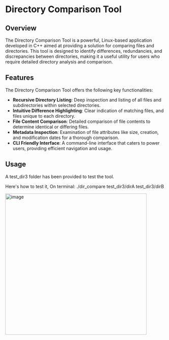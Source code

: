 # Directory Comparison Tool

## Overview

The Directory Comparison Tool is a powerful, Linux-based application developed in C++ aimed at providing a solution for comparing files and directories. This tool is designed to identify differences, redundancies, and discrepancies between directories, making it a useful utility for users who require detailed directory analysis and comparison.

## Features

The Directory Comparison Tool offers the following key functionalities:

- **Recursive Directory Listing**: Deep inspection and listing of all files and subdirectories within selected directories.
- **Intuitive Difference Highlighting**: Clear indication of matching files, and files unique to each directory.
- **File Content Comparison**: Detailed comparison of file contents to determine identical or differing files.
- **Metadata Inspection**: Examination of file attributes like size, creation, and modification dates for a thorough comparison.
- **CLI Friendly Interface**: A command-line interface that caters to power users, providing efficient navigation and usage.

## Usage

A test_dir3 folder has been provided to test the tool.

Here's how to test it,
On terminal:
./dir_compare test_dir3/dirA test_dir3/dirB

<img width="445" alt="image" src="https://github.com/khalayli/DirComparisonLinux/assets/154463029/442db625-bc35-4f23-bcbe-f3e204f1878d">

